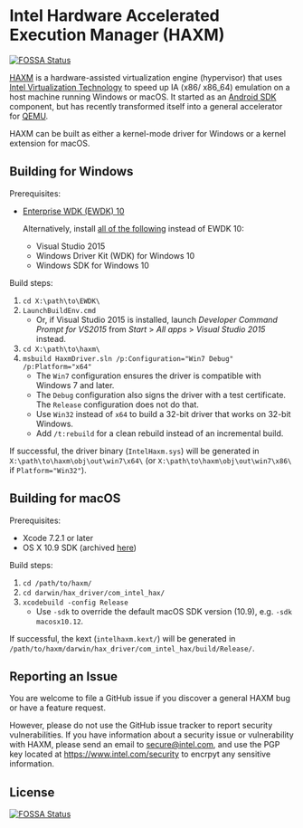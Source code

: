 # Intel Hardware Accelerated Execution Manager (HAXM)
[![FOSSA Status](https://app.fossa.io/api/projects/git%2Bgithub.com%2Fapostolisly%2Fhaxm.svg?type=shield)](https://app.fossa.io/projects/git%2Bgithub.com%2Fapostolisly%2Fhaxm?ref=badge_shield)

[HAXM][intel-haxm] is a hardware-assisted virtualization engine (hypervisor)
that uses [Intel Virtualization Technology][intel-vt] to speed up IA (x86/
x86\_64) emulation on a host machine running Windows or macOS.
It started as an [Android SDK][android-studio] component, but has recently
transformed itself into a general accelerator for [QEMU][qemu].

HAXM can be built as either a kernel-mode driver for Windows or a kernel
extension for macOS.

## Building for Windows
Prerequisites:
* [Enterprise WDK (EWDK) 10][ewdk10]

   Alternatively, install [all of the following][wdk10] instead of EWDK 10:
   * Visual Studio 2015
   * Windows Driver Kit (WDK) for Windows 10
   * Windows SDK for Windows 10

Build steps:
1. `cd X:\path\to\EWDK\`
1. `LaunchBuildEnv.cmd`
   * Or, if Visual Studio 2015 is installed, launch *Developer Command Prompt
for VS2015* from *Start* > *All apps* > *Visual Studio 2015* instead.
1. `cd X:\path\to\haxm\`
1. `msbuild HaxmDriver.sln /p:Configuration="Win7 Debug" /p:Platform="x64"`
   * The `Win7` configuration ensures the driver is compatible with Windows 7
and later.
   * The `Debug` configuration also signs the driver with a test certificate.
The `Release` configuration does not do that.
   * Use `Win32` instead of `x64` to build a 32-bit driver that works on 32-bit
Windows.
   * Add `/t:rebuild` for a clean rebuild instead of an incremental build.

If successful, the driver binary (`IntelHaxm.sys`) will be generated in
`X:\path\to\haxm\obj\out\win7\x64\` (or `X:\path\to\haxm\obj\out\win7\x86\` if
`Platform="Win32"`).

## Building for macOS
Prerequisites:
* Xcode 7.2.1 or later
* OS X 10.9 SDK (archived [here][osx-sdks])

Build steps:
1. `cd /path/to/haxm/`
1. `cd darwin/hax_driver/com_intel_hax/`
1. `xcodebuild -config Release`
   * Use `-sdk` to override the default macOS SDK version (10.9), e.g.
`-sdk macosx10.12`.

If successful, the kext (`intelhaxm.kext/`) will be generated in
`/path/to/haxm/darwin/hax_driver/com_intel_hax/build/Release/`.

## Reporting an Issue
You are welcome to file a GitHub issue if you discover a general HAXM bug or
have a feature request.

However, please do not use the GitHub issue tracker to report security
vulnerabilities. If you have information about a security issue or vulnerability
with HAXM, please send an email to [secure@intel.com][intel-security-email], and
use the PGP key located at https://www.intel.com/security to encrpyt any
sensitive information.

[intel-haxm]: https://software.intel.com/en-us/android/articles/intel-hardware-accelerated-execution-manager
[intel-vt]: https://www.intel.com/content/www/us/en/virtualization/virtualization-technology/intel-virtualization-technology.html
[android-studio]: https://developer.android.com/studio/index.html
[qemu]: https://www.qemu.org/
[ewdk10]: https://docs.microsoft.com/en-us/windows-hardware/drivers/develop/installing-the-enterprise-wdk
[wdk10]: https://developer.microsoft.com/en-us/windows/hardware/windows-driver-kit
[osx-sdks]: https://github.com/phracker/MacOSX-SDKs
[intel-security-email]: mailto:secure@intel.com


## License
[![FOSSA Status](https://app.fossa.io/api/projects/git%2Bgithub.com%2Fapostolisly%2Fhaxm.svg?type=large)](https://app.fossa.io/projects/git%2Bgithub.com%2Fapostolisly%2Fhaxm?ref=badge_large)